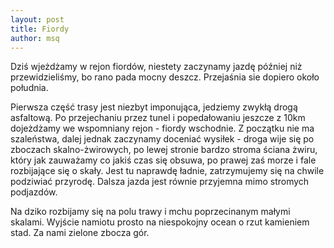 ```yaml
---
layout: post
title: Fiordy
author: msq
---
```


Dziś wjeżdżamy w rejon fiordów, niestety zaczynamy jazdę później niż
przewidzieliśmy, bo rano pada mocny deszcz. Przejaśnia sie dopiero około
południa.

Pierwsza część trasy jest niezbyt imponująca, jedziemy zwykłą drogą asfaltową.
Po przejechaniu przez tunel i popedałowaniu jeszcze z 10km dojeżdżamy we
wspomniany rejon - fiordy wschodnie. Z początku nie ma szaleństwa, dalej jednak
zaczynamy doceniać wysiłek - droga wije się po zboczach skalno-żwirowych, po
lewej stronie bardzo stroma ściana żwiru, który jak zauważamy co jakiś czas się
obsuwa, po prawej zaś morze i fale rozbijające się o skały. Jest tu naprawdę
ładnie, zatrzymujemy się na chwile podziwiać przyrodę. Dalsza jazda jest równie
przyjemna mimo stromych podjazdów.

Na dziko rozbijamy się na polu trawy i mchu poprzecinanym małymi skalami.
Wyjście namiotu prosto na niespokojny ocean o rzut kamieniem stad. Za nami
zielone zbocza gór.
